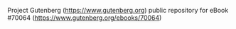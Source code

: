 Project Gutenberg (https://www.gutenberg.org) public repository for
eBook #70064 (https://www.gutenberg.org/ebooks/70064)
